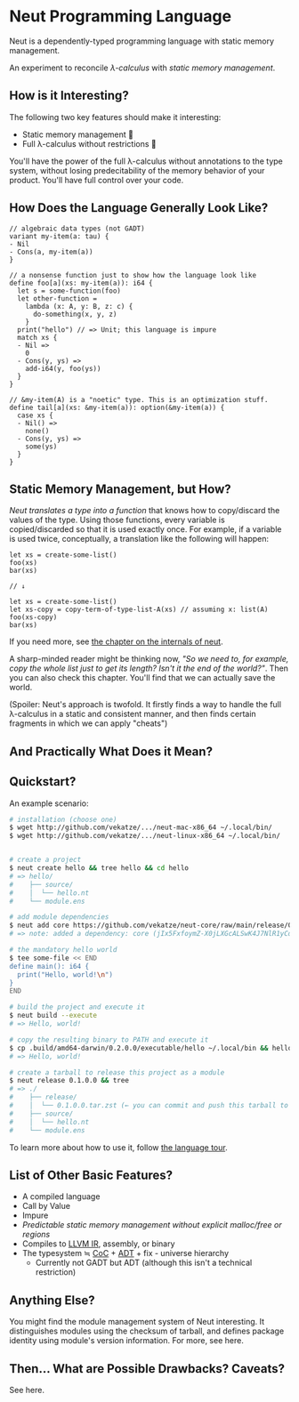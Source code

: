 # Neut Programming Language

Neut is a dependently-typed programming language with static memory management.

An experiment to reconcile *λ-calculus* with *static memory management*.

## How is it Interesting?

The following two key features should make it interesting:

- Static memory management 🌟
- Full λ-calculus without restrictions 🌟

You'll have the power of the full λ-calculus without annotations to the type system, without losing predecitability of the memory behavior of your product. You'll have full control over your code.

## How Does the Language Generally Look Like?

```neut
// algebraic data types (not GADT)
variant my-item(a: tau) {
- Nil
- Cons(a, my-item(a))
}

// a nonsense function just to show how the language look like
define foo[a](xs: my-item(a)): i64 {
  let s = some-function(foo)
  let other-function =
    lambda (x: A, y: B, z: c) {
      do-something(x, y, z)
    }
  print("hello") // => Unit; this language is impure
  match xs {
  - Nil =>
    0
  - Cons(y, ys) =>
    add-i64(y, foo(ys))
  }
}

// &my-item(A) is a "noetic" type. This is an optimization stuff.
define tail[a](xs: &my-item(a)): option(&my-item(a)) {
  case xs {
  - Nil() =>
    none()
  - Cons(y, ys) =>
    some(ys)
  }
}
```

## Static Memory Management, but How?

*Neut translates a type into a function* that knows how to copy/discard the values of the type. Using those functions, every variable is copied/discarded so that it is used exactly once. For example, if a variable is used twice, conceptually, a translation like the following will happen:

```neut
let xs = create-some-list()
foo(xs)
bar(xs)

// ↓

let xs = create-some-list()
let xs-copy = copy-term-of-type-list-A(xs) // assuming x: list(A)
foo(xs-copy)
bar(xs)
```

If you need more, see [the chapter on the internals of neut](/chapter_1.html).

A sharp-minded reader might be thinking now, *"So we need to, for example, copy the whole list just to get its length? Isn't it the end of the world?"*. Then you can also check this chapter. You'll find that we can actually save the world.

(Spoiler: Neut's approach is twofold. It firstly finds a way to handle the full λ-calculus in a static and consistent manner, and then finds certain fragments in which we can apply "cheats")

## And Practically What Does it Mean?

## Quickstart?

An example scenario:

```sh
# installation (choose one)
$ wget http://github.com/vekatze/.../neut-mac-x86_64 ~/.local/bin/
$ wget http://github.com/vekatze/.../neut-linux-x86_64 ~/.local/bin/


# create a project
$ neut create hello && tree hello && cd hello
# => hello/
#    ├── source/
#    │  └── hello.nt
#    └── module.ens

# add module dependencies
$ neut add core https://github.com/vekatze/neut-core/raw/main/release/0.2.0.4.tar.zst
# => note: added a dependency: core (jIx5FxfoymZ-X0jLXGcALSwK4J7NlR1yCdXqH2ij67o=)

# the mandatory hello world
$ tee some-file << END
define main(): i64 {
  print("Hello, world!\n")
}
END

# build the project and execute it
$ neut build --execute
# => Hello, world!

# copy the resulting binary to PATH and execute it
$ cp .build/amd64-darwin/0.2.0.0/executable/hello ~/.local/bin && hello
# => Hello, world!

# create a tarball to release this project as a module
$ neut release 0.1.0.0 && tree
# => ./
#    ├── release/
#    │  └── 0.1.0.0.tar.zst (← you can commit and push this tarball to publish it)
#    ├── source/
#    │  └── hello.nt
#    └── module.ens
```

To learn more about how to use it, follow [the language tour](./language-tour.md).

## List of Other Basic Features?

- A compiled language
- Call by Value
- Impure
- *Predictable static memory management without explicit malloc/free or regions*
- Compiles to [LLVM IR](https://llvm.org/docs/LangRef.html), assembly, or binary
- The typesystem ≒ [CoC](https://en.wikipedia.org/wiki/Calculus_of_constructions) + [ADT](https://en.wikipedia.org/wiki/Algebraic_data_type) + fix - universe hierarchy
  - Currently not GADT but ADT (although this isn't a technical restriction)

## Anything Else?

You might find the module management system of Neut interesting. It distinguishes modules using the checksum of tarball, and defines package identity using module's version information. For more, see here.

## Then... What are Possible Drawbacks? Caveats?

See here.
